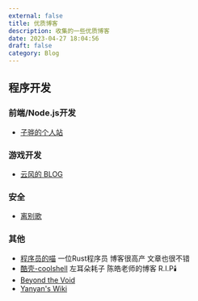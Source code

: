 ```yaml
---
external: false
title: 优质博客
description: 收集的一些优质博客
date: 2023-04-27 18:04:56
draft: false
category: Blog
---
```


## 程序开发



### 前端/Node.js开发
* [子骅的个人站](https://zihua.li/)

### 游戏开发
* [云风的 BLOG](https://blog.codingnow.com/)

### 安全
* [离别歌](https://www.leavesongs.com/)

### 其他
* [程序员的喵](https://catcoding.me/) 一位Rust程序员 博客很高产 文章也很不错
* [酷壳-coolshell](https://coolshell.cn/) 左耳朵耗子 陈皓老师的博客 R.I.P🕯️
* [Beyond the Void](https://byvoid.com/zht/)
* [Yanyan's Wiki](https://jyywiki.cn/?)